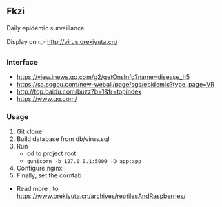 ## Fkzi
Daily epidemic surveillance

Display on 👉 http://virus.orekiyuta.cn/

### Interface
- https://view.inews.qq.com/g2/getOnsInfo?name=disease_h5
- https://sa.sogou.com/new-weball/page/sgs/epidemic?type_page=VR
- http://top.baidu.com/buzz?b=1&fr=topindex
- https://www.qq.com/

### Usage
1. Git clone 
0. Build database from db/virus.sql
0. Run 
    - cd to project root
    - `gunicorn -b 127.0.0.1:5000 -D app:app`
0. Configure nginx
0. Finally, set the corntab
- Read more , to https://www.orekiyuta.cn/archives/reptilesAndRaspberries/
